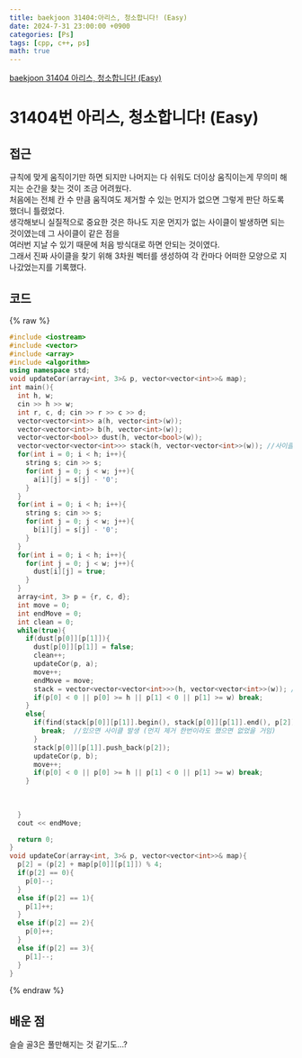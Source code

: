```yaml
---
title: baekjoon 31404:아리스, 청소합니다! (Easy)
date: 2024-7-31 23:00:00 +0900
categories: [Ps]
tags: [cpp, c++, ps]
math: true
---
```


[baekjoon 31404 아리스, 청소합니다! (Easy)](https://www.acmicpc.net/problem/31404)

# 31404번 아리스, 청소합니다! (Easy)

## 접근
규칙에 맞게 움직이기만 하면 되지만 나머지는 다 쉬워도 더이상 움직이는게 무의미 해지는 순간을 찾는 것이 조금 어려웠다.  
처음에는 전체 칸 수 만큼 움직여도 제거할 수 있는 먼지가 없으면 그렇게 판단 하도록 했더니 틀렸었다.  
생각해보니 실질적으로 중요한 것은 하나도 지운 먼지가 없는 사이클이 발생하면 되는 것이였는데 그 사이클이 같은 점을  
여러번 지날 수 있기 때문에 처음 방식대로 하면 안되는 것이였다.  
그래서 진짜 사이클을 찾기 위해 3차원 벡터를 생성하여 각 칸마다 어떠한 모양으로 지나갔었는지를 기록했다.  
## 코드
{% raw %}
```cpp
#include <iostream>
#include <vector>
#include <array>
#include <algorithm>
using namespace std;
void updateCor(array<int, 3>& p, vector<vector<int>>& map);
int main(){
  int h, w;
  cin >> h >> w;
  int r, c, d; cin >> r >> c >> d;
  vector<vector<int>> a(h, vector<int>(w));
  vector<vector<int>> b(h, vector<int>(w));
  vector<vector<bool>> dust(h, vector<bool>(w));
  vector<vector<vector<int>>> stack(h, vector<vector<int>>(w)); //사이클 기록
  for(int i = 0; i < h; i++){
    string s; cin >> s;
    for(int j = 0; j < w; j++){
      a[i][j] = s[j] - '0';
    }
  }
  for(int i = 0; i < h; i++){
    string s; cin >> s;
    for(int j = 0; j < w; j++){
      b[i][j] = s[j] - '0';
    }
  }
  for(int i = 0; i < h; i++){
    for(int j = 0; j < w; j++){
      dust[i][j] = true;
    }
  }
  array<int, 3> p = {r, c, d};
  int move = 0;
  int endMove = 0;
  int clean = 0;
  while(true){
    if(dust[p[0]][p[1]]){
      dust[p[0]][p[1]] = false;
      clean++;
      updateCor(p, a);
      move++;
      endMove = move;
      stack = vector<vector<vector<int>>>(h, vector<vector<int>>(w)); //먼지 제거 한번 하는 순간 사이클 초기화
      if(p[0] < 0 || p[0] >= h || p[1] < 0 || p[1] >= w) break;
    }
    else{
      if(find(stack[p[0]][p[1]].begin(), stack[p[0]][p[1]].end(), p[2]) != stack[p[0]][p[1]].end()){
        break;  //있으면 사이클 발생 (먼지 제거 한번이라도 했으면 없었을 거임)
      }
      stack[p[0]][p[1]].push_back(p[2]);
      updateCor(p, b);
      move++;
      if(p[0] < 0 || p[0] >= h || p[1] < 0 || p[1] >= w) break;
    }
    
    
    
  }
  cout << endMove;

  return 0;
}
void updateCor(array<int, 3>& p, vector<vector<int>>& map){
  p[2] = (p[2] + map[p[0]][p[1]]) % 4;
  if(p[2] == 0){
    p[0]--;
  }
  else if(p[2] == 1){
    p[1]++;
  }
  else if(p[2] == 2){
    p[0]++;
  }
  else if(p[2] == 3){
    p[1]--;
  }
}
```
{% endraw %}
 

## 배운 점
슬슬 골3은 풀만해지는 것 같기도...?


